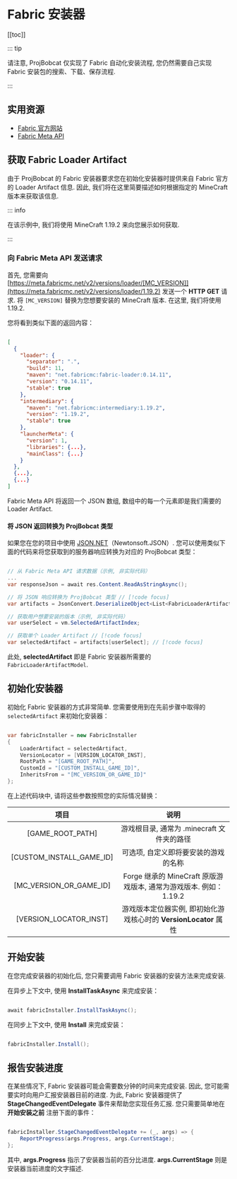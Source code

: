 # Fabric 安装器

[[toc]]

::: tip

请注意, ProjBobcat 仅实现了 Fabric 自动化安装流程, 您仍然需要自己实现 Fabric 安装包的搜索、下载、保存流程. 

:::

## 实用资源

- [Fabric 官方网站](https://fabricmc.net/)
- [Fabric Meta API](https://meta.fabricmc.net/)

## 获取 Fabric Loader Artifact

由于 ProjBobcat 的 Fabric 安装器要求您在初始化安装器时提供来自 Fabric 官方的 Loader Artifact 信息. 
因此, 我们将在这里简要描述如何根据指定的 MineCraft 版本来获取该信息. 

::: info

在该示例中, 我们将使用 MineCraft 1.19.2 来向您展示如何获取. 

:::

### 向 Fabric Meta API 发送请求

首先, 您需要向 [https://meta.fabricmc.net/v2/versions/loader/[MC_VERSION]](https://meta.fabricmc.net/v2/versions/loader/1.19.2) 发送一个 **HTTP GET** 请求. 
将 `[MC_VERSION]` 替换为您想要安装的 MineCraft 版本. 在这里, 我们将使用 1.19.2. 

您将看到类似下面的返回内容：

```json

[
  {
    "loader": {
      "separator": ".",
      "build": 11,
      "maven": "net.fabricmc:fabric-loader:0.14.11",
      "version": "0.14.11",
      "stable": true
    },
    "intermediary": {
      "maven": "net.fabricmc:intermediary:1.19.2",
      "version": "1.19.2",
      "stable": true
    },
    "launcherMeta": {
      "version": 1,
      "libraries": {...},
      "mainClass": {...}
    }
  },
  {...},
  {...}
]

```

Fabric Meta API 将返回一个 JSON 数组, 数组中的每一个元素即是我们需要的 Loader Artifact. 

#### 将 JSON 返回转换为 ProjBobcat 类型

如果您在您的项目中使用 [JSON.NET](https://www.newtonsoft.com/json)（Newtonsoft.JSON）. 
您可以使用类似下面的代码来将您获取到的服务器响应转换为对应的 ProjBobcat 类型：

```c#

// 从 Fabric Meta API 请求数据（示例, 非实际代码）
...
var responseJson = await res.Content.ReadAsStringAsync();

// 将 JSON 响应转换为 ProjBobcat 类型 // [!code focus]
var artifacts = JsonConvert.DeserializeObject<List<FabricLoaderArtifactModel>>(responseJson); // [!code focus]

// 获取用户想要安装的版本（示例, 非实际代码）
var userSelect = vm.SelectedArtifactIndex;

// 获取单个 Loader Artifact // [!code focus]
var selectedArtifact = artifacts[userSelect]; // [!code focus]

```

此处, **selectedArtifact** 即是 Fabric 安装器所需要的 `FabricLoaderArtifactModel`. 

## 初始化安装器

初始化 Fabric 安装器的方式非常简单. 您需要使用到在先前步骤中取得的 `selectedArtifact` 来初始化安装器：

```c#

var fabricInstaller = new FabricInstaller
{
    LoaderArtifact = selectedArtifact,
    VersionLocator = [VERSION_LOCATOR_INST],
    RootPath = "[GAME_ROOT_PATH]",
    CustomId = "[CUSTOM_INSTALL_GAME_ID]",
    InheritsFrom = "[MC_VERSION_OR_GAME_ID]"
};

```

在上述代码块中, 请将这些参数按照您的实际情况替换：

|                 项目                  |                      说明                       |
|:-----------------------------------:|:---------------------------------------------:|
|          [GAME_ROOT_PATH]           |          游戏根目录, 通常为 .minecraft 文件夹的路径          |
|      [CUSTOM_INSTALL_GAME_ID]       |              可选项, 自定义即将要安装的游戏的名称               |
|       [MC_VERSION_OR_GAME_ID]       | Forge 继承的 MineCraft 原版游戏版本, 通常为游戏版本. 例如：1.19.2  |
|       [VERSION_LOCATOR_INST]        |  游戏版本定位器实例, 即初始化游戏核心时的 **VersionLocator** 属性   |

## 开始安装

在您完成安装器的初始化后, 您只需要调用 Fabric 安装器的安装方法来完成安装. 

在异步上下文中, 使用 **InstallTaskAsync** 来完成安装：

```c#

await fabricInstaller.InstallTaskAsync();

```

在同步上下文中, 使用 **Install** 来完成安装：

```c#

fabricInstaller.Install();

```

## 报告安装进度

在某些情况下, Fabric 安装器可能会需要数分钟的时间来完成安装. 
因此, 您可能需要实时向用户汇报安装器目前的进度. 
为此, Fabric 安装器提供了 **StageChangedEventDelegate** 事件来帮助您实现任务汇报. 
您只需要简单地在 **开始安装之前** 注册下面的事件：

```c#

fabricInstaller.StageChangedEventDelegate += (_, args) => {
    ReportProgress(args.Progress, args.CurrentStage);
};

```

其中,  **args.Progress** 指示了安装器当前的百分比进度. **args.CurrentStage** 则是安装器当前进度的文字描述. 
